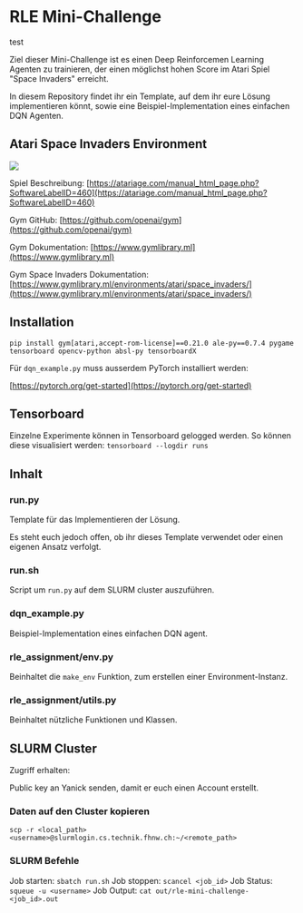 
# RLE Mini-Challenge
test

Ziel dieser Mini-Challenge ist es einen Deep Reinforcemen Learning Agenten zu trainieren, der einen möglichst hohen Score im Atari Spiel "Space Invaders" erreicht.

In diesem Repository findet ihr ein Template, auf dem ihr eure Lösung implementieren könnt, sowie eine Beispiel-Implementation eines einfachen DQN Agenten.

## Atari Space Invaders Environment

![](https://www.gymlibrary.ml/_images/space_invaders.gif)

Spiel Beschreibung: [https://atariage.com/manual_html_page.php?SoftwareLabelID=460](https://atariage.com/manual_html_page.php?SoftwareLabelID=460)

Gym GitHub: [https://github.com/openai/gym](https://github.com/openai/gym)

Gym Dokumentation: [https://www.gymlibrary.ml](https://www.gymlibrary.ml)

Gym Space Invaders Dokumentation: [https://www.gymlibrary.ml/environments/atari/space_invaders/](https://www.gymlibrary.ml/environments/atari/space_invaders/)


## Installation

```
pip install gym[atari,accept-rom-license]==0.21.0 ale-py==0.7.4 pygame tensorboard opencv-python absl-py tensorboardX
```

Für `dqn_example.py` muss ausserdem PyTorch installiert werden:

[https://pytorch.org/get-started](https://pytorch.org/get-started)

## Tensorboard
Einzelne Experimente können in Tensorboard gelogged werden.
So können diese visualisiert werden:
``tensorboard --logdir runs
``

## Inhalt

### run.py

Template für das Implementieren der Lösung.

Es steht euch jedoch offen, ob ihr dieses Template verwendet oder einen eigenen Ansatz verfolgt.

### run.sh

Script um `run.py` auf dem SLURM cluster auszuführen.

### dqn_example.py

Beispiel-Implementation eines einfachen DQN agent.

### rle_assignment/env.py

Beinhaltet die `make_env` Funktion, zum erstellen einer Environment-Instanz.

### rle_assignment/utils.py

Beinhaltet nützliche Funktionen und Klassen.

## SLURM Cluster
Zugriff erhalten:

Public key an Yanick senden, damit er euch einen Account erstellt.

### Daten auf den Cluster kopieren

``` scp -r <local_path> <username>@slurmlogin.cs.technik.fhnw.ch:~/<remote_path> ```

### SLURM Befehle
Job starten:
``` sbatch run.sh ```
Job stoppen:
``` scancel <job_id> ```
Job Status:
``` squeue -u <username> ```
Job Output:
``` cat out/rle-mini-challenge-<job_id>.out ```
